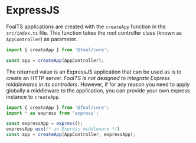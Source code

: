 # ExpressJS

FoalTS applications are created with the `createApp` function in the `src/index.ts` file. This function takes the root controller class (known as `AppController`) as parameter.

```typescript
import { createApp } from '@foal/core';

const app = createApp(AppController);
```

The returned value is an ExpressJS application that can be used as is to create an HTTP server. *FoalTS is not designed to integrate Express middlewares in its controllers*. However, if for any reason you need to apply globally a middleware to the application, you can provide your own express instance to `createApp`.

```typescript
import { createApp } from '@foal/core';
import * as express from 'express';

const expressApp = express();
expressApp.use(/* an Express middleware */)
const app = createApp(AppController, expressApp);
```
